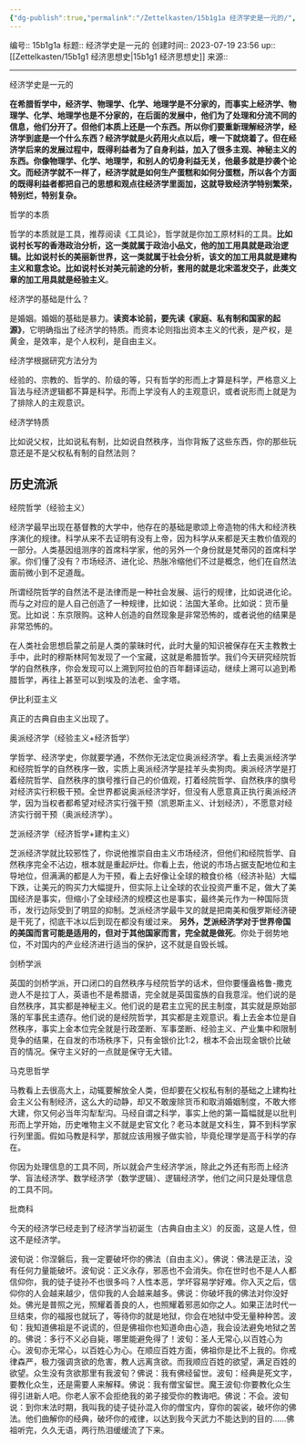 ```yaml
---
{"dg-publish":true,"permalink":"/Zettelkasten/15b1g1a 经济学史是一元的/","dgPassFrontmatter":true}
---
```


编号:: 15b1g1a
标题:: 经济学史是一元的
创建时间:: 2023-07-19 23:56
up:: [[Zettelkasten/15b1g1 经济思想史\|15b1g1 经济思想史]]
来源:: 

---
经济学史是一元的

**在希腊哲学中，经济学、物理学、化学、地理学是不分家的，而事实上经济学、物理学、化学、地理学也是不分家的，在后面的发展中，他们为了处理和分流不同的信息，他们分开了。但他们本质上还是一个东西。所以你们要重新理解经济学，经济学到底是一个什么东西？经济学就是火药用火点以后，嗖一下就烧着了。但在经济学后来的发展过程中，既得利益者为了自身利益，加入了很多主观、神秘主义的东西。你像物理学、化学、地理学，和别人的切身利益无关，他最多就是抄袭个论文。而经济学就不一样了，经济学就是如何生产蛋糕和如何分蛋糕，所以各个方面的既得利益者都把自己的思想和观点往经济学里面加，这就导致经济学特别繁荣，特别烂，特别复杂。**

哲学的本质

哲学的本质就是工具，推荐阅读《工具论》，哲学就是你加工原材料的工具。**比如说村长写的香港政治分析，这一类就属于政治小品文，他的加工用具就是政治逻辑。比如说村长的美丽新世界，这一类就属于社会分析，该文的加工用具就是建构主义和意念论。比如说村长对美元前途的分析，套用的就是北宋滥发交子，此类文章的加工用具就是经验主义**。

经济学的基础是什么？

是婚姻。婚姻的基础是暴力。**读资本论前，要先读《家庭、私有制和国家的起源》**，它明确指出了经济学的特质。而资本论则指出资本主义的代表，是产权，是黄金，是效率，是个人权利，是自由主义。

经济学根据研究方法分为

经验的、宗教的、哲学的、阶级的等，只有哲学的形而上才算是科学，严格意义上盲法与经济逻辑都不算是科学。形而上学没有人的主观意识，或者说形而上就是为了排除人的主观意识。

经济学特质

比如说父权，比如说私有制，比如说自然秩序，当你背叛了这些东西，你的那些玩意还是不是父权私有制的自然法则？

## 历史流派

经院哲学（经验主义）

经济学最早出现在基督教的大学中，他存在的基础是歌颂上帝造物的伟大和经济秩序演化的规律。科学从来不去证明有没有上帝，因为科学从来都是天主教价值观的一部分。人类基因组测序的首席科学家，他的另外一个身份就是梵蒂冈的首席科学家。你们懂了没有？市场经济、进化论、热胀冷缩他们不过是概念，他们在自然法面前微小到不足道哉。

所谓经院哲学的自然法不是法律而是一种社会发展、运行的规律，比如说进化论。而与之对应的是人自己创造了一种规律，比如说：法国大革命。比如说：货币量宽。比如说：东京限购。这种人创造的自然现象是非常恐怖的，或者说他的结果是非常恐怖的。

在人类社会思想启蒙之前是人类的蒙昧时代，此时大量的知识被保存在天主教教士手中，此时的穆斯林阿訇发现了一个宝藏，这就是希腊哲学。我们今天研究经院哲学的自然秩序，你会发现可以上溯到阿拉伯的百年翻译运动，继续上溯可以追到希腊哲学，再往上甚至可以到埃及的法老、金字塔。

伊比利亚主义

真正的古典自由主义出现了。

奥派经济学（经验主义+经济哲学）

学哲学、经济学史，你就要学通，不然你无法定位奥派经济学。看上去奥派经济学和经院哲学的自然秩序一致，实质上奥派经济学是挂羊头卖狗肉。奥派经济学是打着经院哲学、自然秩序的旗号推行自己的价值观，打着经院哲学、自然秩序的旗号对经济实行积极干预。全世界都说奥派经济学好，但没有人愿意真正执行奥派经济学，因为当权者都希望对经济实行强干预（凯恩斯主义、计划经济），不愿意对经济实行弱干预（奥派经济学）。

芝派经济学（经济哲学+建构主义）

芝派经济学就比较邪性了，你说他推崇自由主义市场经济，但他们和经院哲学、自然秩序完全不沾边，根本就是重起炉灶。你看上去，他说的市场占据支配地位和主导地位，但满满的都是人为干预，看上去好像让全球的粮食价格（经济补贴）大幅下跌，让美元的购买力大幅提升，但实际上让全球的农业投资严重不足，做大了美国经济是事实，但缩小了全球经济的规模这也是事实，最终美元作为一种国际货币，发行边际受到了明显的抑制。芝派经济学最牛叉的就是把南美和俄罗斯经济硬是干死了，彻底干冰以后到现在都没有缓过来。 **另外，芝派经济学对于世界帝国的美国而言可能是适用的，但对于其他国家而言，完全就是做死**。你处于弱势地位，不对国内的产业经济进行适当的保护，这不就是自毁长城。

剑桥学派

英国的剑桥学派，开口闭口的自然秩序与经院哲学的话术，但你要懂盎格鲁-撒克逊人不是拉丁人，英语也不是希腊语，完全就是英国蛮族的自我意淫。他们说的是自然秩序，其实都是神秘主义。他们说的是君主立宪的民主制度，其实就是原始部落的军事民主遗存。他们说的是经院哲学，其实都是主观意识。看上去金本位是自然秩序，事实上金本位完全就是行政垄断、军事垄断、经验主义、产业集中和限制竞争的结果，在自发的市场秩序下，只有金银价比1:2，根本不会出现金银价比破百的情况。保守主义好的一点就是保守无大错。

马克思哲学

马教看上去很高大上，动辄要解放全人类，但却要在父权私有制的基础之上建构社会主义公有制经济，这么大的动静，却又不敢废除货币和取消婚姻制度，不敢大修大建，你又何必当年沟犁犁沟。马经自谓之科学，事实上他的第一篇幅就是以批判形而上学开始，历史唯物主义不就是史官文化？老马本就是文科生，算不到科学家行列里面。假如马教是科学，那就应该用猴子做实验，毕竟伦理学是高于科学的存在。

你因为处理信息的工具不同，所以就会产生经济学派，除此之外还有形而上经济学、盲法经济学、数学经济学（数学逻辑）、逻辑经济学，他们之间只是处理信息的工具不同。

批商科

今天的经济学已经走到了经济学当初诞生（古典自由主义）的反面，这是人性，但这不是经济学。

波旬说：你涅磐后，我一定要破坏你的佛法（自由主义）。佛说：佛法是正法，没有任何力量能破坏。波旬说：正义永存，邪恶也不会消失。你在世时也不是人人都信仰你，我的徒子徒孙不也很多吗？人性本恶，学坏容易学好难。你入灭之后，信仰你的人会越来越少，信仰我的人会越来越多。佛说：你破坏我的佛法对你没好处。佛光是普照之光，照耀着善良的人，也照耀着邪恶如你之人。如果正法时代一旦结束，你的福报也就玩了，等待你的就是地狱，你会在地狱中受无量种种苦。波旬：我知道佛祖是不说谎的，但是佛祖你也知道命由心造，我会设法避免地狱之苦的。佛说：多行不义必自毙，哪里能避免得了！波旬：圣人无常心,以百姓心为心。波旬亦无常心，以百姓心为心。在顺应百姓方面，佛祖你是比不上我的。你戒律森严，极力强调贪欲的危害，教人远离贪欲。而我顺应百姓的欲望，满足百姓的欲望。众生没有贪欲那里有我波旬？佛说：我有佛经留世。波旬：经典是死文字，要教化众生，还是需要人来解释。佛说：我有僧宝留世。魔王波旬:你要教化众生得引进新人吧。你老人家不会拒绝我的弟子接受你的教诲吧。佛说：不会。波旬说：到你末法时期，我叫我的徒子徒孙混入你的僧宝内，穿你的袈裟，破坏你的佛法。他们曲解你的经典，破坏你的戒律，以达到我今天武力不能达到的目的……佛祖听完，久久无语，两行热泪缓缓流了下来。
